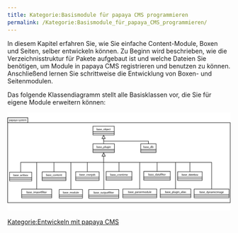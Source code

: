 ```yaml
---
title: Kategorie:Basismodule für papaya CMS programmieren
permalink: /Kategorie:Basismodule_für_papaya_CMS_programmieren/
---
```


In diesem Kapitel erfahren Sie, wie Sie einfache Content-Module, Boxen und Seiten, selber entwickeln können. Zu Beginn wird beschrieben, wie die Verzeichnisstruktur für Pakete aufgebaut ist und welche Dateien Sie benötigen, um Module in papaya CMS registrieren und benutzen zu können. Anschließend lernen Sie schrittweise die Entwicklung von Boxen- und Seitenmodulen.

Das folgende Klassendiagramm stellt alle Basisklassen vor, die Sie für eigene Module erweitern können:

![File:PapayaPluginsBaseSystem.png](images/PapayaPluginsBaseSystem.png)

[Kategorie:Entwickeln mit papaya CMS](/Kategorie:Entwickeln_mit_papaya_CMS "wikilink")
